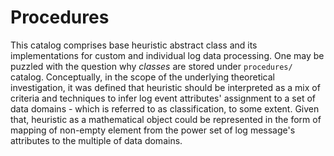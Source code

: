 # Procedures

This catalog comprises base heuristic abstract class and its implementations 
for custom and individual log data processing. One may be puzzled with the 
question why *classes* are stored under `procedures/` catalog. Conceptually, 
in the scope of the underlying theoretical investigation, it was defined that 
heuristic should be interpreted as a mix of criteria and techniques to 
infer log event attributes' assignment to a set of data domains - which is 
referred to as classification, to some extent. Given that, heuristic as a 
mathematical object could be represented in the form of mapping of non-empty 
element from the power set of log message's attributes to the multiple of 
data domains.
